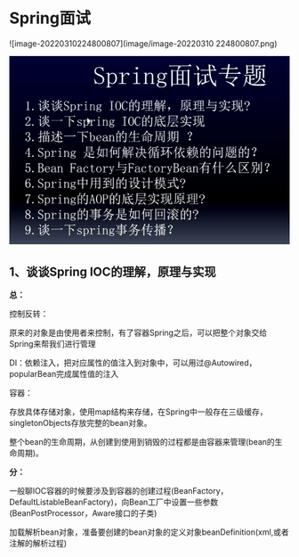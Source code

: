 # Spring面试

![image-20220310224800807](image/image-20220310 224800807.png) 

![image-20220310134944241](image/image-20220310134944241.png)



## 1、谈谈Spring IOC的理解，原理与实现

**总：**

控制反转：

原来的对象是由使用者来控制，有了容器Spring之后，可以把整个对象交给Spring来帮我们进行管理

DI：依赖注入，把对应属性的值注入到对象中，可以用过@Autowired，popularBean完成属性值的注入

容器：

存放具体存储对象，使用map结构来存储，在Spring中一般存在三级缓存，singletonObjects存放完整的bean对象。

整个bean的生命周期，从创建到使用到销毁的过程都是由容器来管理(bean的生命周期)。

**分：**

一般聊IOC容器的时候要涉及到容器的创建过程(BeanFactory，DefaultListableBeanFactory)，向Bean工厂中设置一些参数(BeanPostProcessor，Aware接口的子类)

加载解析bean对象，准备要创建的bean对象的定义对象beanDefinition(xml,或者注解的解析过程)





















































